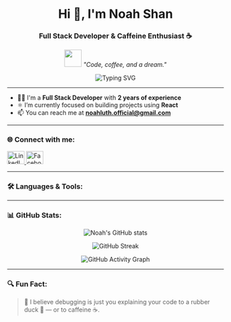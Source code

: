 <h1 align="center">Hi 👋, I'm Noah Shan</h1>
<h3 align="center">Full Stack Developer & Caffeine Enthusiast ☕</h3>

<p align="center">
  <img src="https://media.giphy.com/media/hvRJCLFzcasrR4ia7z/giphy.gif" width="40" height="40" />
  <em>"Code, coffee, and a dream." </em>
</p>

<p align="center">
  <img src="https://readme-typing-svg.herokuapp.com?font=Fira+Code&size=22&pause=1000&color=58A6FF&center=true&vCenter=true&width=435&lines=Full-Stack+Developer+with+2+years+experience;Currently+working+with+React;Always+learning+something+new..." alt="Typing SVG" />
</p>

---

- 👨‍💻 I'm a **Full Stack Developer** with **2 years of experience**
- ⚛️ I’m currently focused on building projects using **React**
- 📫 You can reach me at **noahluth.official@gmail.com**

---

### 🌐 Connect with me:
<p align="left">
  <a href="https://www.linkedin.com/feed/" target="_blank">
    <img src="https://raw.githubusercontent.com/rahuldkjain/github-profile-readme-generator/master/src/images/icons/Social/linked-in-alt.svg" alt="LinkedIn" height="30" width="40" />
  </a>
  <a href="https://fb.com/noah shan luth singho" target="_blank">
    <img src="https://raw.githubusercontent.com/rahuldkjain/github-profile-readme-generator/master/src/images/icons/Social/facebook.svg" alt="Facebook" height="30" width="40" />
  </a>
</p>

---

### 🛠️ Languages & Tools:
<!-- Keep this section unchanged unless you want tool updates -->

---

### 📊 GitHub Stats:

<p align="center">
  <img src="https://github-readme-stats.vercel.app/api?username=noahluth&show_icons=true&theme=github_dark&hide=prs&count_private=true" alt="Noah's GitHub stats" />
</p>

<p align="center">
  <img src="https://github-readme-streak-stats.herokuapp.com?user=noahluth&theme=github-dark&date_format=M%20j%5B%2C%20Y%5D" alt="GitHub Streak" />
</p>

<p align="center">
  <img src="https://github-readme-activity-graph.cyclic.app/graph?username=noahluth&theme=github-compact" alt="GitHub Activity Graph"/>
</p>

---

### 🔍 Fun Fact:

> 🧠 I believe debugging is just you explaining your code to a rubber duck 🦆 — or to caffeine ☕.
